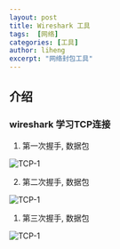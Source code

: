 ```yaml
---
layout: post
title: Wireshark 工具
tags:  [网络]
categories: [工具]
author: liheng
excerpt: "网络封包工具"
---
```


## 介绍

### wireshark 学习TCP连接


1.  第一次握手, 数据包

![TCP-1](/network/tcp/wireshark-tcp-1.png)

2.  第二次握手, 数据包

![TCP-1](/network/tcp/wireshark-tcp-2.png)

1.  第三次握手, 数据包

![TCP-1](/network/tcp/wireshark-tcp-3.png)


